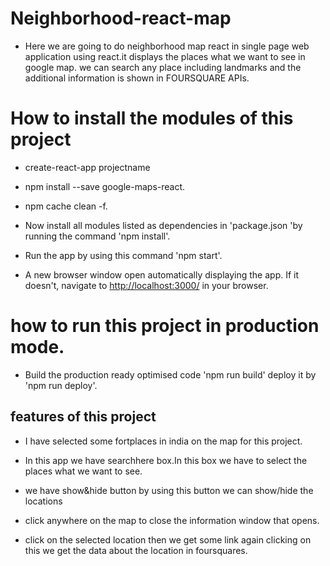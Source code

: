 # Neighborhood-react-map

* Here we are going to do neighborhood map react in single page web application using react.it displays the places what we want to see  in google map. we can search any place including landmarks and the additional information is shown in FOURSQUARE APIs.

# How to install the modules of this project

* create-react-app projectname

* npm install --save google-maps-react.

* npm cache clean -f.

* Now install all modules listed as dependencies in 'package.json 'by running the command 'npm install'.

* Run the app by using this command 'npm start'.

* A new browser window open automatically displaying the app.  If it doesn't, navigate to [http://localhost:3000/](http://localhost:3000/) in your browser.

# how to run this project in production mode.

* Build the production ready optimised code 'npm run build'
deploy it by 'npm run deploy'.

## features of this project

* I have selected some fortplaces in india on the map for this project.

* In this app we have searchhere box.In this box we have to select the places what we want to see.

* we have show&hide button by using this button we can show/hide the locations 

* click anywhere on the map to close the information window that opens.

* click on the selected location then we get some link again clicking on this we  get the data about the location in foursquares. 
